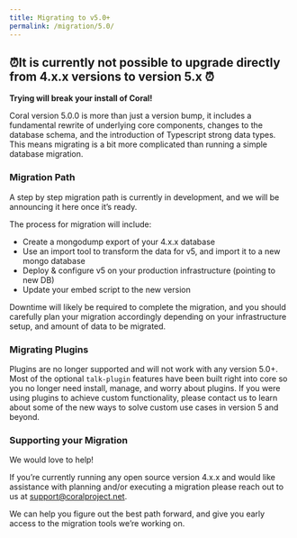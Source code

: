 ```yaml
---
title: Migrating to v5.0+
permalink: /migration/5.0/
---
```


## **⏰It is currently not possible to upgrade directly from 4.x.x versions to version 5.x** ⏰

**Trying will break your install of Coral!**

Coral version 5.0.0 is more than just a version bump, it includes a fundamental rewrite of underlying core components, changes to the database schema, and the introduction of Typescript strong data types. This means migrating is a bit more complicated than running a simple database migration. 

### Migration Path
A step by step migration path is currently in development, and we will be announcing it here once it’s ready. 

The process for migration will include:
* Create a mongodump export of your 4.x.x database
* Use an import tool to transform the data for v5, and import it to a new mongo database
* Deploy & configure v5 on your production infrastructure (pointing to new DB)
* Update your embed script to the new version

Downtime will likely be required to complete the migration, and you should carefully plan your migration accordingly depending on your infrastructure setup, and amount of data to be migrated. 

### Migrating Plugins
Plugins are no longer supported and will not work with any version 5.0+. Most of the optional `talk-plugin` features have been built right into core so you no longer need install, manage, and worry about plugins. If you were using plugins to achieve custom functionality, please contact us to learn about some of the new ways to solve custom use cases in version 5 and beyond. 


### Supporting your Migration
We would love to help!

If you’re currently running any open source version 4.x.x and would like assistance with planning and/or executing a migration please reach out to us at support@coralproject.net. 

We can help you figure out the best path forward, and give you early access to the migration tools we’re working on. 



